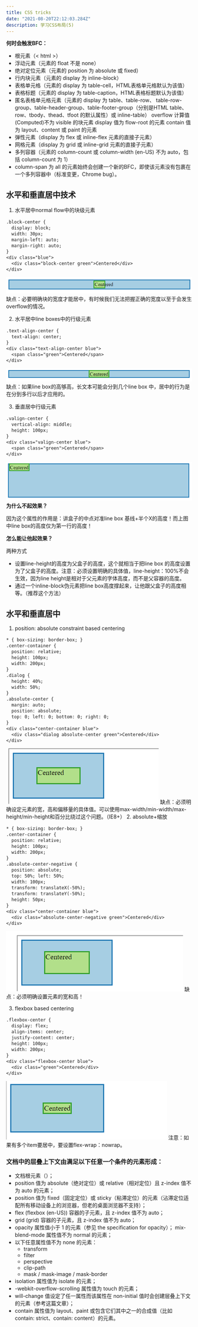 ```yaml
---
title: CSS tricks
date: "2021-08-20T22:12:03.284Z"
description: 学习CSS布局(5)
---
```

**何时会触发BFC：**

- 根元素（< html >）
- 浮动元素（元素的 float 不是 none）
- 绝对定位元素（元素的 position 为 absolute 或 fixed）
- 行内块元素（元素的 display 为 inline-block）
- 表格单元格（元素的 display 为 table-cell，HTML表格单元格默认为该值）
- 表格标题（元素的 display 为 table-caption，HTML表格标题默认为该值）
- 匿名表格单元格元素（元素的 display 为 table、table-row、 table-row-group、table-header-group、table-footer-group（分别是HTML table、row、tbody、thead、tfoot 的默认属性）或 inline-table）
overflow 计算值(Computed)不为 visible 的块元素
display 值为 flow-root 的元素
contain 值为 layout、content 或 paint 的元素
- 弹性元素（display 为 flex 或 inline-flex 元素的直接子元素）
- 网格元素（display 为 grid 或 inline-grid 元素的直接子元素）
- 多列容器（元素的 column-count 或 column-width (en-US) 不为 auto，包括 column-count 为 1）
- column-span 为 all 的元素始终会创建一个新的BFC，即使该元素没有包裹在一个多列容器中（标准变更，Chrome bug）。

## 水平和垂直居中技术
1. 水平居中normal flow中的块级元素
```
.block-center {
  display: block;
  width: 30px;
  margin-left: auto;
  margin-right: auto;
}
<div class="blue">
  <div class="block-center green">Centered</div>
</div>
```
![1](./images/1.png)
缺点：必要明确块的宽度才能居中，有时候我们无法把握正确的宽度以至于会发生overflow的情况。

2. 水平居中line boxes中的行级元素
```
.text-align-center {
  text-align: center;
}
<div class="text-align-center blue">
  <span class="green">Centered</span>
</div>
```

![2](./images/2.png)
缺点：如果line box的高够高，长文本可能会分到几个line box 中，居中的行为是在分到多行以后才应用的。

3. 垂直居中行级元素
```
.valign-center {
  vertical-align: middle;
  height: 100px;
}
<div class="valign-center blue">
  <span class="green">Centered</span>
</div>
```

![3](./images/3.png)
**为什么不起效果？**

因为这个属性的作用是：讲盒子的中点对准line box 基线+半个X的高度！而上图中line box的高度仅为第一行的高度！

**怎么能让他起效果？**

两种方式
- 设置line-height的高度为父盒子的高度，这个就相当于把line box 的高度设置为了父盒子的高度。注意：必须设置明确的具体值，line-height：100%不会生效，因为line height是相对于父元素的字体高度，而不是父容器的高度。
- 通过一个inline-block伪元素把line box高度撑起来，让他跟父盒子的高度相等。（推荐这个方法）

## 水平和垂直居中
1. position: absolute constraint based centering
```
* { box-sizing: border-box; }
.center-container {
  position: relative;
  height: 100px;
  width: 200px;
}
.dialog {
  height: 40%;
  width: 50%;
}
.absolute-center {
  margin: auto;
  position: absolute;
  top: 0; left: 0; bottom: 0; right: 0;
}
<div class="center-container blue">
  <div class="dialog absolute-center green">Centered</div>
</div>
```
![4](./images/4.png)
缺点：必须明确设定元素的宽，高和偏移量的具体值。可以使用max-width/min-width/max-height/min-height和百分比绕过这个问题。（IE8+）
2. absolute+缩放
```
* { box-sizing: border-box; }
.center-container {
  position: relative;
  height: 100px;
  width: 200px;
}
.absolute-center-negative {
  position: absolute;
  top: 50%; left: 50%;
  width: 100px;
  transform: translateX(-50%);
  transform: translateY(-50%);
  height: 50px;
}
<div class="center-container blue">
  <div class="absolute-center-negative green">Centered</div>
</div>
```
![5](./images/5.png)
缺点：必须明确设置元素的宽和高！

3. flexbox based centering
```
.flexbox-center {
  display: flex;
  align-items: center;
  justify-content: center;
  height: 100px;
  width: 200px;
}
<div class="flexbox-center blue">
  <div class="green">Centered</div>
</div>
```
![6](./images/6.png)
注意：如果有多个item要居中，要设置flex-wrap：nowrap。

### 文档中的层叠上下文由满足以下任意一个条件的元素形成：
- 文档根元素（<html>）；
- position 值为 absolute（绝对定位）或  relative（相对定位）且 z-index 值不为 auto 的元素；
- position 值为 fixed（固定定位）或 sticky（粘滞定位）的元素（沾滞定位适配所有移动设备上的浏览器，但老的桌面浏览器不支持）；
- flex (flexbox (en-US)) 容器的子元素，且 z-index 值不为 auto；
- grid (grid) 容器的子元素，且 z-index 值不为 auto；
- opacity 属性值小于 1 的元素（参见 the specification for opacity）；
mix-blend-mode 属性值不为 normal 的元素；
- 以下任意属性值不为 none 的元素：
  - transform
  - filter
  - perspective
  - clip-path
  - mask / mask-image / mask-border
- isolation 属性值为 isolate 的元素；
- -webkit-overflow-scrolling 属性值为 touch 的元素；
- will-change 值设定了任一属性而该属性在 non-initial 值时会创建层叠上下文的元素（参考这篇文章）；
- contain 属性值为 layout、paint 或包含它们其中之一的合成值（比如 contain: strict、contain: content）的元素。
